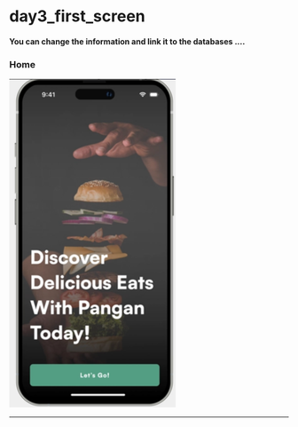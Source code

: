 
 <h1> day3_first_screen</h1>  
<h4> You can change the information and link it to the databases ....</h4>
<h3>Home</h3> 
<img src="https://github.com/abenkoula71/Day3_first_screen_Flutter/blob/main/Screenshot%202023-03-25%20180722.png" width="300" /> 
<hr>
